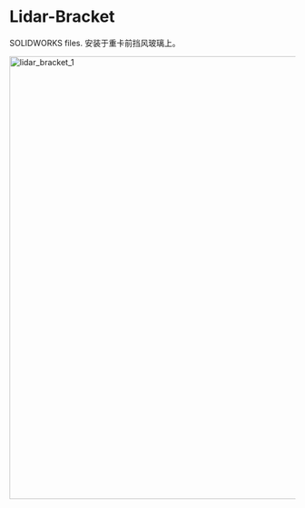 # Lidar-Bracket
SOLIDWORKS files.
安装于重卡前挡风玻璃上。

<img width="781" alt="lidar_bracket_1" src="https://user-images.githubusercontent.com/60951105/183939246-a5239a92-0b13-48c7-8dda-da9ae544bc54.png">
